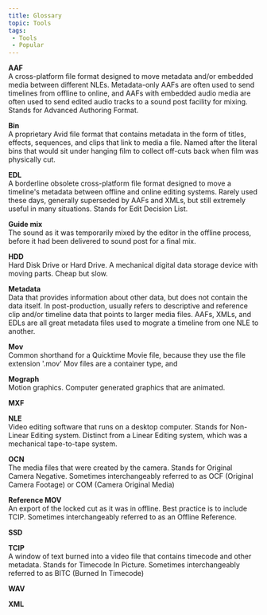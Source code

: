 ```yaml
---
title: Glossary
topic: Tools
tags:
 - Tools
 - Popular
---
```

**AAF**  
A cross-platform file format designed to move metadata and/or embedded media between different NLEs. Metadata-only AAFs are often used to send timelines from offline to online, and AAFs with embedded audio media are often used to send edited audio tracks to a sound post facility for mixing. Stands for Advanced Authoring Format.

**Bin**  
A proprietary Avid file format that contains metadata in the form of titles, effects, sequences, and clips that link to media a file. Named after the literal bins that would sit under hanging film to collect off-cuts back when film was physically cut.

**EDL**  
A borderline obsolete cross-platform file format designed to move a timeline's metadata between offline and online editing systems. Rarely used these days, generally superseded by AAFs and XMLs, but still extremely useful in many situations. Stands for Edit Decision List.

**Guide mix**  
The sound as it was temporarily mixed by the editor in the offline process, before it had been delivered to sound post for a final mix.

**HDD**  
Hard Disk Drive or Hard Drive. A mechanical digital data storage device with moving parts. Cheap but slow.

**Metadata**  
Data that provides information about other data, but does not contain the data itself. In post-production, usually refers to descriptive and reference clip and/or timeline data that points to larger media files. AAFs, XMLs, and EDLs are all great metadata files used to mograte a timeline from one NLE to another.

**Mov**  
Common shorthand for a Quicktime Movie file, because they use the file extension '.mov' Mov files are a container type, and

**Mograph**  
Motion graphics. Computer generated graphics that are animated.

**MXF**  


**NLE**  
Video editing software that runs on a desktop computer. Stands for Non-Linear Editing system. Distinct from a Linear Editing system, which was a mechanical tape-to-tape system.

**OCN**  
The media files that were created by the camera. Stands for Original Camera Negative. Sometimes interchangeably referred to as OCF (Original Camera Footage) or COM (Camera Original Media)

**Reference MOV**  
An export of the locked cut as it was in offline. Best practice is to include TCIP. Sometimes interchangeably referred to as an Offline Reference.

**SSD**  


**TCIP**  
A window of text burned into a video file that contains timecode and other metadata. Stands for Timecode In Picture. Sometimes interchangeably referred to as BITC (Burned In Timecode)

**WAV**    


**XML**  
